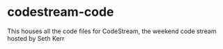 # codestream-code
This houses all the code files for CodeStream, the weekend code stream hosted by Seth Kerr
